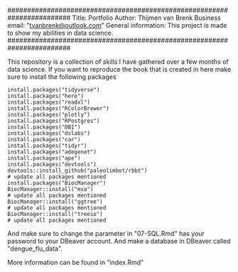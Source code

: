 ########################################################################
Title: Portfolio
Author: Thijmen van Brenk
Business email: "tvanbrenk@outlook.com"
General information: This project is made to show my abilities in data science. 
########################################################################

This repository is a collection of skills I have gathered over a few months of data science.
If you want to reproduce the book that is created in here make sure to install the following packages
```
install.packages("tidyverse")
install.packages("here")
install.packages("readxl")
install.packages("RColorBrewer")
install.packages("plotly")
install.packages("RPostgres")
install.packages("DBI")
install.packages("dslabs")
install.packages("car")
install.packages("tidyr")
install.packages("adegenet")
install.packages("ape")
install.packages("devtools")
devtools::install_github("paleolimbot/rbbt")
# update all packages mentioned
install.packages("BiocManager")
BiocManager::install("msa")
# update all packages mentioned
BiocManager::install("ggtree")
# update all packages mentioned
BiocManager::install("treeio")
# update all packages mentioned
```
And make sure to change the parameter in "07-SQL.Rmd" has your password to your DBeaver account.
And make a database in DBeaver called "dengue_flu_data".

More information can be found in "index.Rmd"
